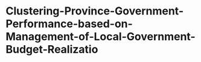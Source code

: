 # Clustering-Province-Government-Performance-based-on-Management-of-Local-Government-Budget-Realizatio